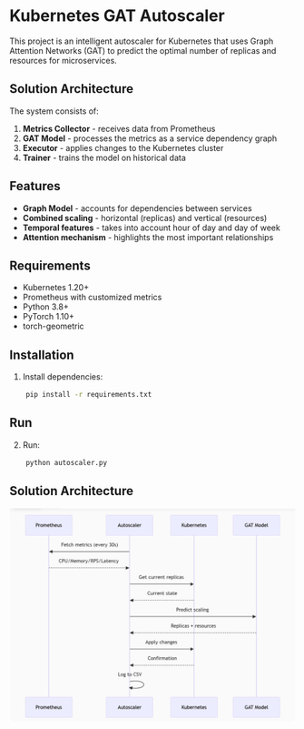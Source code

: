 # Kubernetes GAT Autoscaler

This project is an intelligent autoscaler for Kubernetes that uses Graph Attention Networks (GAT) to predict the optimal number of replicas and resources for microservices.

## Solution Architecture

The system consists of:
1. **Metrics Collector** - receives data from Prometheus
2. **GAT Model** - processes the metrics as a service dependency graph
3. **Executor** - applies changes to the Kubernetes cluster
4. **Trainer** - trains the model on historical data

## Features

- **Graph Model** - accounts for dependencies between services
- **Combined scaling** - horizontal (replicas) and vertical (resources)
- **Temporal features** - takes into account hour of day and day of week
- **Attention mechanism** - highlights the most important relationships

## Requirements

- Kubernetes 1.20+
- Prometheus with customized metrics
- Python 3.8+
- PyTorch 1.10+
- torch-geometric

## Installation

1. Install dependencies:
```bash
    pip install -r requirements.txt
```

## Run

2. Run:
``` bash
    python autoscaler.py
```

## Solution Architecture

![alt text](solution-architecture.jpg)